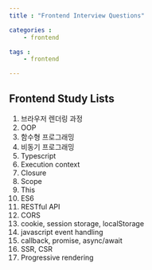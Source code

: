 ```yaml
---
title : "Frontend Interview Questions"

categories :
    - frontend

tags :
    - frontend

---
```


## Frontend Study Lists
1. 브라우저 렌더링 과정
2. OOP
3. 함수형 프로그래밍
4. 비동기 프로그래밍
5. Typescript
6. Execution context
7. Closure
8. Scope
9. This
10. ES6
11. RESTful API
12. CORS
13. cookie, session storage, localStorage
14. javascript event handling
15. callback, promise, async/await
16. SSR, CSR
17. Progressive rendering 
